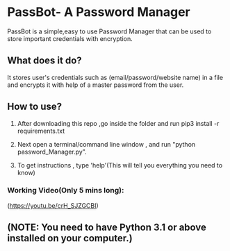 # PassBot- A Password Manager
 PassBot is a simple,easy to use Password Manager that can be used to store important credentials with encryption.
## What does it do?
 It stores user's credentials such as (email/password/website name) in a file and encrypts it with help of a master password from the user.
## How to use?
  1) After downloading this repo ,go inside the folder and run pip3 install -r requirements.txt
  
  2) Next open a terminal/command line window , and run "python password_Manager.py".
   
  3) To get instructions , type 'help'(This will tell you everything you need to know) 
### Working Video(Only 5 mins long):
   (https://youtu.be/crH_SJZGCBI)
## (NOTE: You need to have Python 3.1 or above installed on your computer.)
